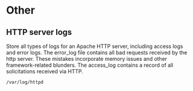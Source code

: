 # Other

## HTTP server logs

Store all types of logs for an Apache HTTP server, including access logs and error logs. The error_log file contains all bad requests received by the http server. These mistakes incorporate memory issues and other framework-related blunders. The access_log contains a record of all solicitations received via HTTP.  
````
/var/log/httpd
````